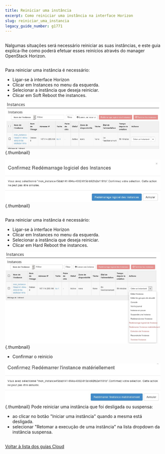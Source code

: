 ```yaml
---
title: Reiniciar uma instância
excerpt: Como reiniciar uma instância na interface Horizon
slug: reiniciar_uma_instancia
legacy_guide_number: g1771
---
```



## 
Nalgumas situações será necessário reiniciar as suas instâncias, e este guia explica-lhe como poderá efetuar esses reinícios através do manager OpenStack Horizon.


## 
Para reiniciar uma instância é necessário:


- Ligar-se à interface Horizon
- Clicar em Instances no menu da esquerda.
- Selecionar a instância que deseja reiniciar.
- Clicar em Soft Reboot the instances.



![- Confirmar o reinicio](images/img_2619.jpg){.thumbnail}

![](images/img_2620.jpg){.thumbnail}


## 
Para reiniciar uma instância é necessário:


- Ligar-se à interface Horizon
- Clicar em Instances no menu da esquerda.
- Selecionar a instância que deseja reiniciar.
- Clicar em Hard Reboot the instances.



![](images/img_2621.jpg){.thumbnail}

- Confirmar o reinicio



![](images/img_2622.jpg){.thumbnail}
Pode reiniciar uma instância que foi desligada ou suspensa:

- ao clicar no botão "Iniciar uma instância" quando a mesma está desligada.
- selecionar "Retomar a execução de uma instância" na lista dropdown da instância suspensa.




## 
[Voltar à lista dos guias Cloud]({legacy}1785)

